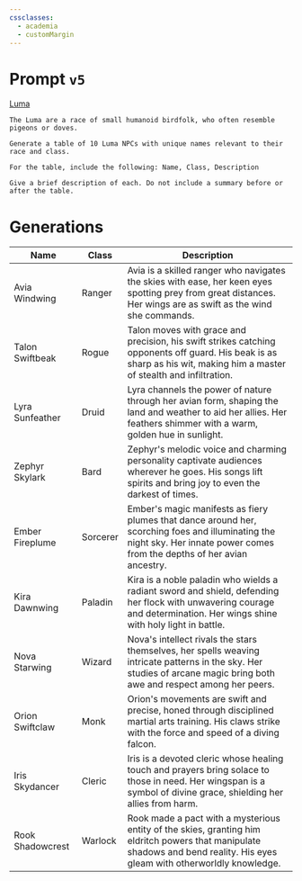 ```yaml
---
cssclasses:
  - academia
  - customMargin
---
```

# Prompt ``v5``
[Luma](file:///D:\Documents\Notes\DND\DND\Quartz\DM\Homebrew\Sapient\Luma)
```
The Luma are a race of small humanoid birdfolk, who often resemble pigeons or doves.

Generate a table of 10 Luma NPCs with unique names relevant to their race and class.

For the table, include the following: Name, Class, Description

Give a brief description of each. Do not include a summary before or after the table.
```

# Generations

| Name           | Class          | Description                                                                                                                                                          |
|----------------|----------------|----------------------------------------------------------------------------------------------------------------------------------------------------------------------|
| Avia Windwing  | Ranger         | Avia is a skilled ranger who navigates the skies with ease, her keen eyes spotting prey from great distances. Her wings are as swift as the wind she commands.           |
| Talon Swiftbeak | Rogue          | Talon moves with grace and precision, his swift strikes catching opponents off guard. His beak is as sharp as his wit, making him a master of stealth and infiltration.  |
| Lyra Sunfeather | Druid          | Lyra channels the power of nature through her avian form, shaping the land and weather to aid her allies. Her feathers shimmer with a warm, golden hue in sunlight.       |
| Zephyr Skylark  | Bard           | Zephyr's melodic voice and charming personality captivate audiences wherever he goes. His songs lift spirits and bring joy to even the darkest of times.                |
| Ember Fireplume | Sorcerer       | Ember's magic manifests as fiery plumes that dance around her, scorching foes and illuminating the night sky. Her innate power comes from the depths of her avian ancestry. |
| Kira Dawnwing   | Paladin        | Kira is a noble paladin who wields a radiant sword and shield, defending her flock with unwavering courage and determination. Her wings shine with holy light in battle. |
| Nova Starwing   | Wizard         | Nova's intellect rivals the stars themselves, her spells weaving intricate patterns in the sky. Her studies of arcane magic bring both awe and respect among her peers.  |
| Orion Swiftclaw | Monk           | Orion's movements are swift and precise, honed through disciplined martial arts training. His claws strike with the force and speed of a diving falcon.                 |
| Iris Skydancer  | Cleric         | Iris is a devoted cleric whose healing touch and prayers bring solace to those in need. Her wingspan is a symbol of divine grace, shielding her allies from harm.          |
| Rook Shadowcrest | Warlock        | Rook made a pact with a mysterious entity of the skies, granting him eldritch powers that manipulate shadows and bend reality. His eyes gleam with otherworldly knowledge. |